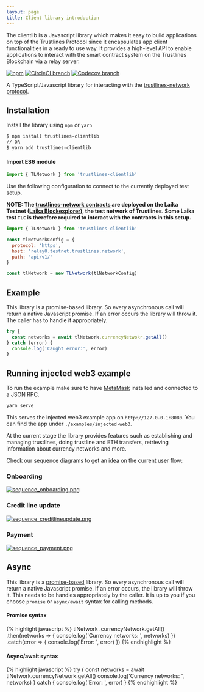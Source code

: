 ```yaml
---
layout: page
title: Client library introduction
---
```


The clientlib is a Javascript library which makes it easy to build applications on top of the Trustlines Protocol since it encapsulates app client functionalities in a ready to use way. It provides a high-level API to enable applications to interact with the smart contract system on the Trustlines Blockchain via a relay server.

[![npm](https://img.shields.io/npm/v/trustlines-clientlib.svg)](https://www.npmjs.com/package/trustlines-clientlib)
[![CircleCI branch](https://img.shields.io/circleci/project/github/trustlines-protocol/clientlib/master.svg)](https://circleci.com/gh/trustlines-protocol/clientlib)
[![Codecov branch](https://img.shields.io/codecov/c/github/trustlines-protocol/clientlib/master.svg)](https://codecov.io/gh/trustlines-protocol/clientlib)

A TypeScript/Javascript library for interacting with the [trustlines-network protocol](https://trustlines.network/).

## Installation

Install the library using `npm` or `yarn`

```bash
$ npm install trustlines-clientlib
// OR
$ yarn add trustlines-clientlib
```

#### Import ES6 module

```javascript
import { TLNetwork } from 'trustlines-clientlib'
```

Use the following configuration to connect to the currently deployed test setup.

**NOTE: The [trustlines-network contracts](https://github.com/trustlines-network/contracts) are deployed on the Laika Testnet ([Laika Blockexplorer](https://explorelaika.trustlines.foundation/)), the test network of Trustlines. Some Laika test `TLC` is therefore required to interact with the contracts in this setup.**

```javascript
import { TLNetwork } from 'trustlines-clientlib'

const tlNetworkConfig = {
  protocol: 'https',
  host: 'relay0.testnet.trustlines.network',
  path: 'api/v1/'
}

const tlNetwork = new TLNetwork(tlNetworkConfig)
```

## Example

This library is a promise-based library. So every asynchronous call will return a native Javascript promise. If an error occurs the library will throw it. The caller has to handle it appropriately.

```javascript
try {
  const networks = await tlNetwork.currencyNetwokr.getAll()
} catch (error) {
  console.log('Caught error:', error)
}
```

## Running injected web3 example

To run the example make sure to have [MetaMask](https://metamask.io/) installed and connected to a JSON RPC.

```bash
yarn serve
```

This serves the injected web3 example app on `http://127.0.0.1:8080`. You can find the app under `./examples/injected-web3`.

At the current stage the library provides features such as establishing and managing trustlines, doing trustline and ETH transfers, retrieving information about currency networks and more.

Check our sequence diagrams to get an idea on the current user flow:

### Onboarding

[![sequence_onboarding.png](https://raw.githubusercontent.com/trustlines-network/clientlib-docs/master/media/onboarding.png "trustlines user flow onboarding")](https://raw.githubusercontent.com/trustlines-network/clientlib-docs/master/media/onboarding_2000p.png)

### Credit line update

[![sequence_creditlineupdate.png](https://raw.githubusercontent.com/trustlines-network/clientlib-docs/master/media/creditline.png "trustlines user flow credit line update")](https://raw.githubusercontent.com/trustlines-network/clientlib-docs/master/media/creditline_2000p.png)

### Payment

[![sequence_payment.png](https://raw.githubusercontent.com/trustlines-network/clientlib-docs/master/media/payment.png "trustlines user flow payment")](https://raw.githubusercontent.com/trustlines-network/clientlib-docs/master/media/payment_2000p.png)

## Async

This library is a [promise-based](https://www.promisejs.org) library. So every asynchronous call will return a native Javascript promise. If an error occurs, the library will throw it. This needs to be handles appropriately by the caller. It is up to you if you choose `promise` or `async/await` syntax for calling methods.

#### Promise syntax

{% highlight javascript %}
tlNetwork
    .currencyNetwork.getAll()
    .then(networks => {
        console.log('Currency networks: ', networks)
    })
    .catch(error => {
        console.log('Error: ', error)
    })
{% endhighlight %}

#### Async/await syntax

{% highlight javascript %}
try {
    const networks = await tlNetwork.currencyNetwork.getAll()
    console.log('Currency networks: ', networks)
} catch {
    console.log('Error: ', error)
}
{% endhighlight %}

